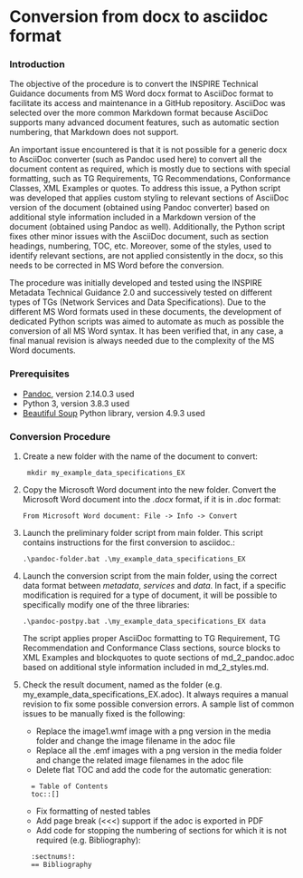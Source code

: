 # Conversion from docx to asciidoc format

### Introduction

The objective of the procedure is to convert the INSPIRE Technical Guidance documents from MS Word docx format to AsciiDoc format to facilitate its access and maintenance in a GitHub repository. AsciiDoc was selected over the more common Markdown format because AsciiDoc supports many advanced document features, such as automatic section numbering, that Markdown does not support.

An important issue encountered is that it is not possible for a generic docx to AsciiDoc converter (such as Pandoc used here) to convert all the document content as required, which is mostly due to sections with special formatting, such as TG Requirements, TG Recommendations, Conformance Classes, XML Examples or quotes. To address this issue, a Python script was developed that applies custom styling to relevant sections of AsciiDoc version of the document (obtained using Pandoc converter) based on additional style information included in a Markdown version of the document (obtained using Pandoc as well). Additionally, the Python script fixes other minor issues with the AsciiDoc document, such as section headings, numbering, TOC, etc. Moreover, some of the styles, used to identify relevant sections, are not applied consistently in the docx, so this needs to be corrected in MS Word before the conversion.

The procedure was initially developed and tested using the INSPIRE Metadata Technical Guidance 2.0 and successively tested on different types of TGs (Network Services and Data Specifications). Due to the different MS Word formats used in these documents, the development of dedicated Python scripts was aimed to automate as much as possible the conversion of all MS Word syntax. It has been verified that, in any case, a final manual revision is always needed due to the complexity of the MS Word documents.
 

### Prerequisites

- [Pandoc](https://pandoc.org/), version 2.14.0.3 used
- Python 3, version 3.8.3 used
- [Beautiful Soup](https://www.crummy.com/software/BeautifulSoup/) Python library, version 4.9.3 used

### Conversion Procedure

1. Create a new folder with the name of the document to convert:
   ```shell
    mkdir my_example_data_specifications_EX
    ```

2. Copy the Microsoft Word document into the new folder. Convert the Microsoft Word document into the _.docx_ format, if it is in _.doc_ format:
    ```shell
    From Microsoft Word document: File -> Info -> Convert
    ```
    
3. Launch the preliminary folder script from main folder. This script contains instructions for the first conversion to asciidoc.:
    ```shell
    .\pandoc-folder.bat .\my_example_data_specifications_EX
    ```
    
4. Launch the conversion script from the main folder, using the correct data format between *metadata*, *services* and *data*. In fact, if a specific modification is required for a type of document, it will be possible to specifically modify one of the three libraries:
    ```shell
    .\pandoc-postpy.bat .\my_example_data_specifications_EX data
    ```
    
    The script applies proper AsciiDoc formatting to TG Requirement, TG Recommendation and Conformance Class sections, source blocks to XML Examples and blockquotes to quote sections of  md_2_pandoc.adoc based on additional style information included in md_2_styles.md. 
    
5. Check the result document, named as the folder (e.g. my_example_data_specifications_EX.adoc). It always requires a manual revision to fix some possible conversion errors.
	A sample list of common issues to be manually fixed is the following:
  
	- Replace the image1.wmf image with a png version in the media folder and change the image filename in the adoc file  
	-	Replace all the .emf images with a png version in the media folder and change the related image filenames in the adoc file
	-	Delete flat TOC and add the code for the automatic generation:
	  ```shell
		= Table of Contents
		toc::[]
    ```
	-	Fix formatting of nested tables
	-	Add page break (<<<) support if the adoc is exported in PDF
	-	Add code for stopping the numbering of sections for which it is not required (e.g. Bibliography):
	  ```shell
		:sectnums!:
		== Bibliography
    ```
